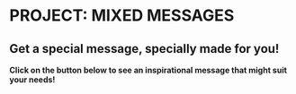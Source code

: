 # PROJECT: MIXED MESSAGES

## Get a special message, specially made for you!

**Click on the button below to see an inspirational message that might suit your needs!**

<script src="mixedMessages.js"></script>